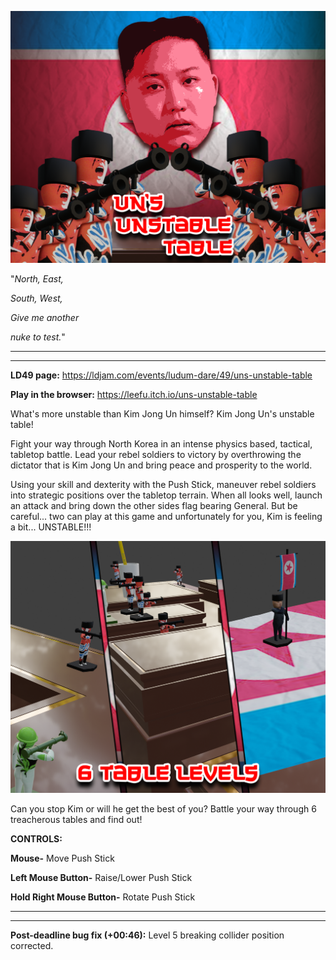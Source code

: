 ![alttext](Images/splash_image.png)

"*North, East,*

*South, West,*

*Give me another*

*nuke to test.*"

---
---

**LD49 page:** https://ldjam.com/events/ludum-dare/49/uns-unstable-table

**Play in the browser:** https://leefu.itch.io/uns-unstable-table

What's more unstable than Kim Jong Un himself? Kim Jong Un's unstable table!

Fight your way through North Korea in an intense physics based, tactical, tabletop battle. Lead your rebel soldiers to victory by overthrowing the dictator that is Kim Jong Un and bring peace and prosperity to the world.

Using your skill and dexterity with the Push Stick, maneuver rebel soldiers into strategic positions over the tabletop terrain. When all looks well, launch an attack and bring down the other sides flag bearing General. But be careful... two can play at this game and unfortunately for you, Kim is feeling a bit... UNSTABLE!!!

![alttext](Images/gameplay_image1.png)

Can you stop Kim or will he get the best of you? Battle your way through 6 treacherous tables and find out!

**CONTROLS:**

**Mouse-** Move Push Stick

**Left Mouse Button-** Raise/Lower Push Stick

**Hold Right Mouse Button-** Rotate Push Stick

---
---

**Post-deadline bug fix (+00:46):** Level 5 breaking collider position corrected.  
